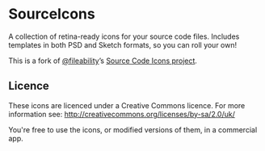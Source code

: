 # SourceIcons

A collection of retina-ready icons for your source code files. Includes
templates in both PSD and Sketch formats, so you can roll your own!

This is a fork of [@fileability](https://github.com/fileability)’s
[Source Code Icons project](http://fileability.net/sourceicons/).

## Licence

These icons are licenced under a Creative Commons licence. For more information
see: <http://creativecommons.org/licenses/by-sa/2.0/uk/>

You're free to use the icons, or modified versions of them, in a commercial app.
